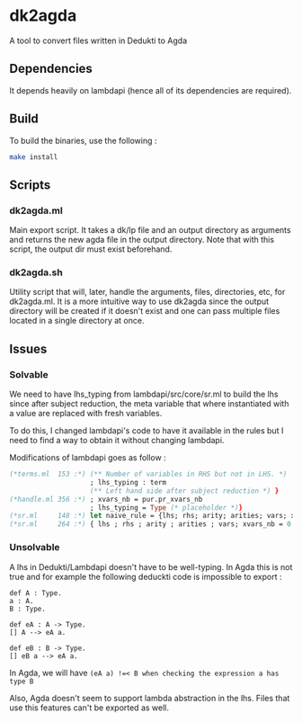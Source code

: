 # dk2agda

A tool to convert files written in Dedukti to Agda

## Dependencies

It depends heavily on lambdapi (hence all of its dependencies are required).

## Build

To build the binaries, use the following :

```sh
make install
```

## Scripts

### dk2agda.ml

Main export script. It takes a dk/lp file and an output directory as arguments and returns the new agda file in the output directory.
Note that with this script, the output dir must exist beforehand.

### dk2agda.sh

Utility script that will, later, handle the arguments, files, directories, etc, for dk2agda.ml.
It is a more intuitive way to use dk2agda since the output directory will be created if it doesn't exist and one can pass multiple files located in a single directory at once.

## Issues

### Solvable

We need to have lhs\_typing from lambdapi/src/core/sr.ml to build the lhs since after subject reduction, the meta variable that where instantiated with a value are replaced with fresh variables.  

To do this, I changed lambdapi's code to have it available in the rules but I need to find a way to obtain it without changing lambdapi.  

Modifications of lambdapi goes as follow :

```OCaml
(*terms.ml  153 :*) (** Number of variables in RHS but not in LHS. *) 
                    ; lhs_typing : term
                    (** Left hand side after subject reduction *) }
(*handle.ml 356 :*) ; xvars_nb = pur.pr_xvars_nb 
                    ; lhs_typing = Type (* placeholder *)}
(*sr.ml     148 :*) let naive_rule = {lhs; rhs; arity; arities; vars; xvars_nb = 0; lhs_typing = Type} in
(*sr.ml     264 :*) { lhs ; rhs ; arity ; arities ; vars; xvars_nb = 0 ; lhs_typing = lhs_typing }
```

### Unsolvable

A lhs in Dedukti/Lambdapi doesn't have to be well-typing. In Agda this is not true and for example the following deduckti code is impossible to export :  

```dedukti
def A : Type.
a : A.
B : Type.

def eA : A -> Type.
[] A --> eA a.

def eB : B -> Type.
[] eB a --> eA a.
```

In Agda, we will have `(eA a) !=< B when checking the expression a has type B`  

Also, Agda doesn't seem to support lambda abstraction in the lhs. Files that use this features can't be exported as well.  
